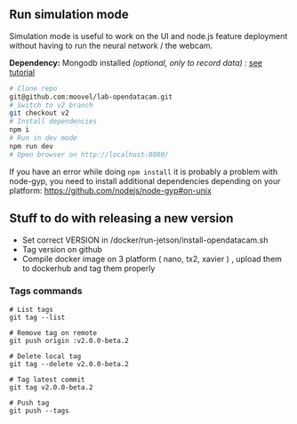 ## Run simulation mode

Simulation mode is useful to work on the UI and node.js feature deployment without having to run the neural network / the webcam.

**Dependency:** Mongodb installed _(optional, only to record data)_ : [see tutorial](https://docs.mongodb.com/manual/installation/#mongodb-community-edition)

```bash
# Clone repo
git@github.com:moovel/lab-opendatacam.git
# Switch to v2 branch
git checkout v2
# Install dependencies
npm i
# Run in dev mode
npm run dev
# Open browser on http://localhost:8080/
```

If you have an error while doing `npm install` it is probably a problem with node-gyp, you need to install additional dependencies depending on your platform: https://github.com/nodejs/node-gyp#on-unix

## Stuff to do with releasing a new version

- Set correct VERSION in /docker/run-jetson/install-opendatacam.sh
- Tag version on github
- Compile docker image on 3 platform ( nano, tx2, xavier ) , upload them to dockerhub and tag them properly


### Tags commands

```
# List tags
git tag --list

# Remove tag on remote
git push origin :v2.0.0-beta.2

# Delete local tag
git tag --delete v2.0.0-beta.2

# Tag latest commit
git tag v2.0.0-beta.2

# Push tag
git push --tags
```
